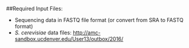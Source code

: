 ##Required Input Files:  
* Sequencing data in FASTQ file format (or convert from SRA to FASTQ format)
* *S. cerevisiae* data files: http://amc-sandbox.ucdenver.edu/User13/outbox/2016/
